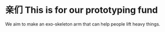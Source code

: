  # 亲们 This is for our prototyping fund 
 We aim to make an exo-skeleton arm that can help people lift heavy things. 
